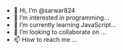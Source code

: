 - 👋 Hi, I’m @sarwar824
- 👀 I’m interested in programming...
- 🌱 I’m currently learning JavaScript...
- 💞️ I’m looking to collaborate on ...
- 📫 How to reach me ...

<!---
sarwar824/sarwar824 is a ✨ special ✨ repository because its `README.md` (this file) appears on your GitHub profile.
You can click the Preview link to take a look at your changes.
--->
